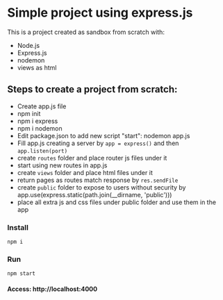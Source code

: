 # Simple project using express.js

This is a project created as sandbox from scratch with:
- Node.js
- Express.js
- nodemon
- views as html

## Steps to create a project from scratch:

- Create app.js file
- npm init
- npm i express
- npm i nodemon
- Edit package.json to add new script "start": nodemon app.js
- Fill app.js creating a server by `app = express()` and then `app.listen(port)`
- create `routes` folder and place router js files under it
- start using new routes in app.js
- create `views` folder and place html files under it
- return pages as routes match response by `res.sendFile`
- create `public` folder to expose to users without security by app.use(express.static(path.join(__dirname, 'public')))
- place all extra js and css files under public folder and use them in the app

### Install
```
npm i
```

### Run
```
npm start
```

#### Access: http://localhost:4000
